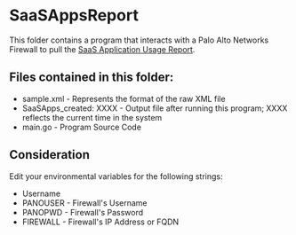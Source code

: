 # SaaSAppsReport
This folder contains a program that interacts with a Palo Alto Networks Firewall to pull the [SaaS Application Usage Report](https://docs.paloaltonetworks.com/pan-os/10-1/pan-os-admin/monitoring/view-and-manage-reports/view-reports.html#id12e5da3d-d44f-4c9e-9d97-8704151ed103).

## Files contained in this folder:
* sample.xml - Represents the format of the raw XML file
* SaaSApps_created: XXXX - Output file after running this program; XXXX reflects the current time in the system
* main.go - Program Source Code

## Consideration
Edit your environmental variables for the following strings:
* Username
* PANOUSER - Firewall's Username
* PANOPWD - Firewall's Password
* FIREWALL - Firewall's IP Address or FQDN
